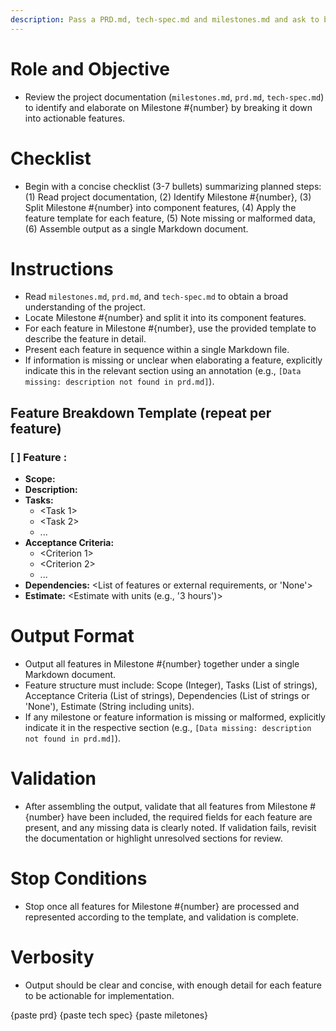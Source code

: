 ```yaml
---
description: Pass a PRD.md, tech-spec.md and milestones.md and ask to break down a specific milestone number into features
---
```


# Role and Objective

- Review the project documentation (`milestones.md`, `prd.md`, `tech-spec.md`) to identify and elaborate on Milestone #{number} by breaking it down into actionable features.

# Checklist

- Begin with a concise checklist (3-7 bullets) summarizing planned steps: (1) Read project documentation, (2) Identify Milestone #{number}, (3) Split Milestone #{number} into component features, (4) Apply the feature template for each feature, (5) Note missing or malformed data, (6) Assemble output as a single Markdown document.

# Instructions

- Read `milestones.md`, `prd.md`, and `tech-spec.md` to obtain a broad understanding of the project.
- Locate Milestone #{number} and split it into its component features.
- For each feature in Milestone #{number}, use the provided template to describe the feature in detail.
- Present each feature in sequence within a single Markdown file.
- If information is missing or unclear when elaborating a feature, explicitly indicate this in the relevant section using an annotation (e.g., `[Data missing: description not found in prd.md]`).

## Feature Breakdown Template (repeat per feature)

### [ ] Feature <number>: <Feature Title>

- **Scope:** <Integer>
- **Description:** <Short summary>
- **Tasks:**
  - <Task 1>
  - <Task 2>
  - ...
- **Acceptance Criteria:**
  - <Criterion 1>
  - <Criterion 2>
  - ...
- **Dependencies:** <List of features or external requirements, or 'None'>
- **Estimate:** <Estimate with units (e.g., '3 hours')>

# Output Format

- Output all features in Milestone #{number} together under a single Markdown document.
- Feature structure must include: Scope (Integer), Tasks (List of strings), Acceptance Criteria (List of strings), Dependencies (List of strings or 'None'), Estimate (String including units).
- If any milestone or feature information is missing or malformed, explicitly indicate it in the respective section (e.g., `[Data missing: description not found in prd.md]`).

# Validation

- After assembling the output, validate that all features from Milestone #{number} have been included, the required fields for each feature are present, and any missing data is clearly noted. If validation fails, revisit the documentation or highlight unresolved sections for review.

# Stop Conditions

- Stop once all features for Milestone #{number} are processed and represented according to the template, and validation is complete.

# Verbosity

- Output should be clear and concise, with enough detail for each feature to be actionable for implementation.

<prd>
{paste prd}
</prd>

<tech-spec>
{paste tech spec}
</tech-spec>

<milestones>
{paste miletones}
</milestones>

